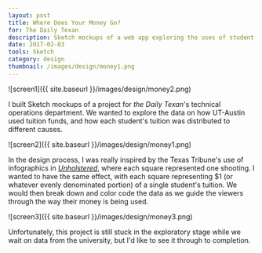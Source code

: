 ```yaml
---
layout: post
title: Where Does Your Money Go?
for: The Daily Texan
description: Sketch mockups of a web app exploring the uses of student tuition money at UT-Austin
date: 2017-02-03
tools: Sketch
category: design
thumbnail: /images/design/money1.png
---
```


![screen1]({{ site.baseurl }}/images/design/money2.png)

I built Sketch mockups of a project for *the Daily Texan*'s technical operations department. We wanted to explore the data on how UT-Austin used tuition funds, and how each student's tuition was distributed to different causes.

![screen2]({{ site.baseurl }}/images/design/money1.png)

In the design process, I was really inspired by the Texas Tribune's use of infographics in *[Unholstered](https://apps.texastribune.org/unholstered/)*, where each square represented one shooting. I wanted to have the same effect, with each square representing $1 (or whatever evenly denominated portion) of a single student's tuition. We would then break down and color code the data as we guide the viewers through the way their money is being used.

![screen3]({{ site.baseurl }}/images/design/money3.png)

Unfortunately, this project is still stuck in the exploratory stage while we wait on data from the university, but I'd like to see it through to completion.